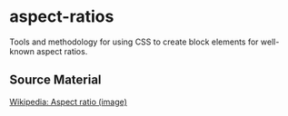 # aspect-ratios
Tools and methodology for using CSS to create block elements for well-known aspect ratios.

## Source Material

[Wikipedia: Aspect ratio (image)](https://en.wikipedia.org/wiki/Aspect_ratio_(image))
